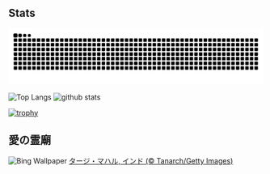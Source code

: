## Stats
<picture>
  <source media="(prefers-color-scheme: dark)" srcset="https://raw.githubusercontent.com/ba230t/ba230t/output/github-contribution-grid-snake-dark.svg">
  <source media="(prefers-color-scheme: light)" srcset="https://raw.githubusercontent.com/ba230t/ba230t/output/github-contribution-grid-snake.svg">
  <img alt="github contribution grid snake animation" src="https://raw.githubusercontent.com/ba230t/ba230t/output/github-contribution-grid-snake.svg">
</picture>

<p align="left">
  <img alt="Top Langs" height="150px" src="https://github-readme-stats.vercel.app/api/top-langs/?username=ba230t&layout=compact&theme=transparent" />
  <img alt="github stats" height="150px" src="https://github-readme-stats.vercel.app/api?username=ba230t&theme=transparent" />
</p>

[![trophy](https://github-profile-trophy.vercel.app/?username=ba230t&theme=transparent&column=7)](https://github.com/ryo-ma/github-profile-trophy)


<!-- Bing Wallpaper Start -->
## 愛の霊廟
![Bing Wallpaper](https://www.bing.com/th?id=OHR.TajMahalReflection_JA-JP3640388334_1920x1080.jpg&rf=LaDigue_1920x1080.jpg&pid=hp)
[タージ・マハル, インド (© Tanarch/Getty Images)](https://www.bing.com/search?q=%E3%82%BF%E3%83%BC%E3%82%B8%E3%83%BB%E3%83%9E%E3%83%8F%E3%83%AB&form=hpcapt&filters=HpDate%3a%2220241002_1500%22)
<!-- Bing Wallpaper End -->
